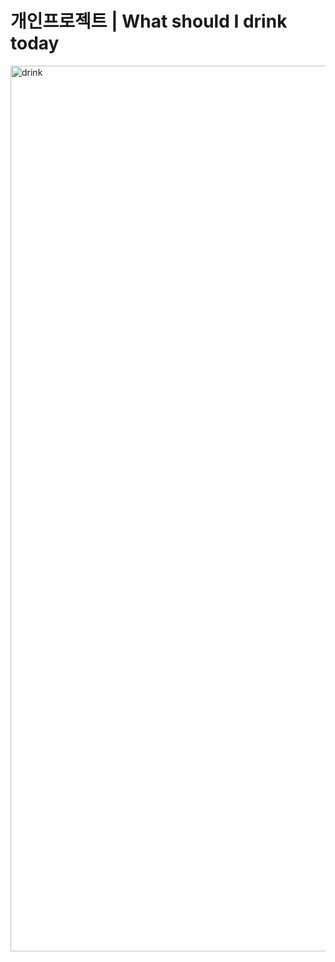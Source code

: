# 개인프로젝트 | What should I drink today

<img width="1417" alt="drink" src="https://user-images.githubusercontent.com/69961808/108726144-6f58b600-756a-11eb-8af5-792988564e18.png">

